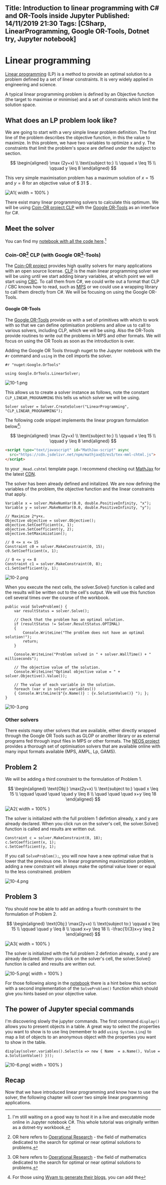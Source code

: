 Title: Introduction to linear programming with C# and OR-Tools inside Jupyter
Published: 14/11/2019 21:30
Tags: [CSharp, LinearProgramming, Google OR-Tools, Dotnet try, Jupyter notebook] 
---

# Linear programming 

[Linear programming](https://en.wikipedia.org/wiki/Linear_programming) (LP) is a method to provide an optimal solution to a problem defined by a set of linear constraints. It is very widely applied in engineering and science. 

A typical linear programming problem is defined by an Objective function (the target to maximise or minimise) and a set of constraints which limit the solution space. 

## What does an LP problem look like?

We are going to start with a very simple linear problem definition. The first line of the problem describes the objective function, in this the value to maximize. In this problem, we have two variables to optimize x and y. The constraints that limit the problem's space are defined under the subject to section.

$$
\begin{aligned}
\max (2y+x) \\
\text{subject to:} \\
\qquad x \leq 15 \\
\qquad y \leq 8 
\end{aligned}
$$

This very simple maximisation problem has a maximum solution of $x=15$ and $y=8$ for an objective value of $ 31 $ . 

![A1](/posts/images/lp/A1.png){ width = 100% }

There exist many linear programming solvers to calculate this optimum. We will be using [Coin-OR project CLP](https://github.com/coin-or/Clp) with the [Google OR-Tools](https://developers.google.com/optimization) as an interface for C#. 

## Meet the solver

You can find my [notebook with all the code here](https://github.com/ewinnington/noteb/blob/master/IntroToLP.ipynb).[^Host] 

[^Host]: I'm still waiting on a good way to host it in a live and executable mode online in Jupyter notebook C#. This whole tutorial was originally written as a dotnet-try workbook. 

### Coin-OR[^OR] CLP (with Google OR[^OR]-Tools) 

The [Coin-OR project](https://www.coin-or.org) provides high quality solvers for many applications with an open source license. [CLP](https://github.com/coin-or/Clp) is the main linear programming solver we will be using until we start adding binary variables, at which point we will start using [CBC](https://github.com/coin-or/Cbc). To call them from C#, we could write out a format that CLP / CBC knows how to read, such as [MPS](https://en.wikipedia.org/wiki/MPS_(format)) or we could use a wrapping library to call them directly from C#. We will be focusing on using the Google OR-Tools. 

[^OR]: OR here refers to [Operational Research](https://en.wikipedia.org/wiki/Operations_research) - the field of mathematics dedicated to the search for optimal or near optimal solutions to problems.  

#### Google OR-Tools 

The [Google OR-Tools](https://developers.google.com/optimization/) provide us with a set of primitives with which to work with so that we can define optimisation problems and allow us to call to various solvers, including CLP, which we will be using. Also the OR-Tools provide routines to write out the problems in MPS and other formats. We will focus on using the OR Tools as soon as the introduction is over. 

Adding the Google OR Tools through nuget to the Jupyter notebook with the ```#r``` command and ```using``` in the cell imports the solver.

```CSharp 
#r "nuget:Google.OrTools"

using Google.OrTools.LinearSolver;
```

![10-1.png](/posts/images/lp/10-1.png)

This allows us to create a solver instance as follows, note the constant ```CLP_LINEAR_PROGRAMMING``` this tells us which solver we will be using. 

```CSharp
Solver solver = Solver.CreateSolver("LinearProgramming", "CLP_LINEAR_PROGRAMMING");
```

The following code snippet implements the linear program formulation below[^WyamMath]: 

$$
\begin{aligned}
\max (2y+x) \\
\text{subject to:} \\
\qquad x \leq 15 \\
\qquad y \leq 8 
\end{aligned}
$$

[^WyamMath]: For those using [Wyam to generate their blogs](/posts/Switching-to-wyam), you can add the
```HTML
<script type="text/javascript" id="MathJax-script" async
  src="https://cdn.jsdelivr.net/npm/mathjax@3/es5/tex-mml-chtml.js">
</script>
```
to your ```_Head.cshtml``` template page. I recommend checking out [MathJax](https://www.mathjax.org/) for the latest [CDN](http://docs.mathjax.org/en/latest/web/start.html#using-mathjax-from-a-content-delivery-network-cdn).


The solver has been already defined and initalized. We are now defining the variables of the problem, the objective function and the linear constraints that apply. 

```CSharp 
Variable x = solver.MakeNumVar(0.0, double.PositiveInfinity, "x");
Variable y = solver.MakeNumVar(0.0, double.PositiveInfinity, "y");

// Maximize 2*y+x.
Objective objective = solver.Objective();
objective.SetCoefficient(x, 1);
objective.SetCoefficient(y, 2);
objective.SetMaximization();

// 0 <= x <= 15 
Constraint c0 = solver.MakeConstraint(0, 15);
c0.SetCoefficient(x, 1);

// 0 <= y <= 8
Constraint c1 = solver.MakeConstraint(0, 8);
c1.SetCoefficient(y, 1);
```

![10-2.png](/posts/images/lp/10-2.png)


When you execute the next cells, the solver.Solve() function is called and the results will be written out to the cell's output. We will use this function cell several times over the course of the workbook. 

```CSharp
public void SolveProblem() {
    var resultStatus = solver.Solve();

    // Check that the problem has an optimal solution.
    if (resultStatus != Solver.ResultStatus.OPTIMAL)
    {
        Console.WriteLine("The problem does not have an optimal solution!");
        return;
    }

    Console.WriteLine("Problem solved in " + solver.WallTime() + " milliseconds");

    // The objective value of the solution.
    Console.WriteLine("Optimal objective value = " + solver.Objective().Value());

    // The value of each variable in the solution.
    foreach (var v in solver.variables())
    { Console.WriteLine($"{v.Name()} : {v.SolutionValue()} "); };
}
```

![10-3.png](/posts/images/lp/10-3.png)

### Other solvers

There exists many other solvers that are available, either directly wrapped through the Google OR Tools such as GLOP or another library or as external programs fed through input files in MPS or other formats. The [NEOS project](https://neos-server.org/neos/) provides a thorough set of optimisation solvers that are available online with many input formats available (MPS, AMPL, Lp, GAMS). 

## Problem 2 

We will be adding a third constraint to the formulation of Problem 1. 

$$
\begin{aligned}
\text{Obj:} \max(2y+x)
\\ \text{subject to:} \quad x \leq 15
\\ \qquad \quad \quad \quad y \leq 8
\\ \quad \quad \quad x+y \leq 18
\end{aligned}
$$

![A2](/posts/images/lp/A2.png){ width = 100% }

The solver is initialized with the full problem 1 defintion already, x and y are already declared. When you click run on the solver's cell, the solver.Solve() function is called and results are written out. 

```CSharp
Constraint c = solver.MakeConstraint(0, 18);
c.SetCoefficient(x, 1);
c.SetCoefficient(y, 1);
``` 

If you call ```SolveProblem();```, you will now have a new optimal value that is lower that the previous one. In linear programming maximization problem, adding a new constraint will always make the optimal value lower or equal to the less constrained. problem 

![10-4.png](/posts/images/lp/10-4.png)

## Problem 3 

You should now be able to add an adding a fourth constraint to the formulation of Problem 2. 

$$
\begin{aligned}
\text{Obj:} \max(2y+x)
\\ \text{subject to:} \qquad x \leq 15
\\ \qquad \quad y \leq 8
\\ \quad x+y \leq 18
\\ -\frac{1}{3}x+y \leq 2
\end{aligned}
$$

![A3](/posts/images/lp/A3.png){ width = 100% }

The solver is initialized with the full problem 2 defintion already, x and y are already declared. When you click on the solver's cell, the solver.Solve() function is called and results are written out. 

![10-5.png](/posts/images/lp/10-5.png){ width = 100% }

For those following along in the [notebook](https://github.com/ewinnington/noteb/blob/master/IntroToLP.ipynb) there is a hint below this section with a second implementation of the ```SolveProblem()``` function which should give you hints based on your objective value.  

## The power of Jupyter special commands

I'm discovering slowly the jupyter commands. The first command ```display()``` allows you to present objects in a table. A great way to select the properties you want to show is to use linq (remember to add ```using System.Linq```) to map a list of objects to an anonymous object with the properties you want to show in the table. 

```
display(solver.variables().Select(a => new { Name  = a.Name(), Value = a.SolutionValue() }));
```

![10-6.png](/posts/images/lp/10-6.png){ width = 100% }

## Recap

Now that we have introduced linear programming and know how to use the solver, the following chapter will cover two simple linear programming applications. 